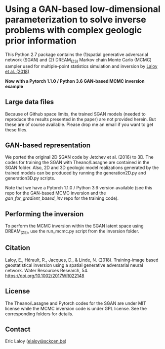 # Using a GAN-based low-dimensional parameterization to solve inverse problems with complex geologic prior information

This Python 2.7 package contains the (1)spatial generative adversarial network (SGAN) and (2) DREAM<sub>(ZS)</sub> Markov chain Monte Carlo (MCMC) sampler
used for multiple-point statistics simulation and inversion by [Laloy et al. (2018)](https://doi.org/10.1002/2017WR022148)

**Now with a Pytorch 1.1.0 / Python 3.6 GAN-based MCMC inversion example**

## Large data files

Because of Github space limits, the trained SGAN models (needed to reproduce the results presented in the paper) are not provided herein. 
But these are of course available. Please drop me an email if you want to get these files. 

## GAN-based representation

We ported the original 2D SGAN code by Jetchev et al. (2016) to 3D. The codes for training the SGAN with Theano/Lasagne are contained in the SGAN folder. 
Also, 2D and 3D geologic model realizations generated by the trained models can be produced by running the generation2D.py and generation3D.py scripts.

Note that we have a Pytorch 1.1.0 / Python 3.6 version available (see this repo for the GAN-based MCMC inversion and the *gan_for_gradient_based_inv* repo for the training code).

## Performing the inversion

To perform the MCMC inversion within the SGAN latent space using DREAM<sub>(ZS)</sub>, use the run_mcmc.py script from the inversion folder.

## Citation

Laloy, E., Hérault, R., Jacques, D., & Linde, N. (2018). Training-image based geostatistical inversion using a spatial generative adversarial neural network.
Water Resources Research, 54. https://doi.org/10.1002/2017WR022148

## License

The Theano/Lasagne and Pytorch codes for the SGAN are under MIT license while the MCMC inversion code is under GPL license. See the corresponding folders for details.

## Contact

Eric Laloy (elaloy@sckcen.be) 
